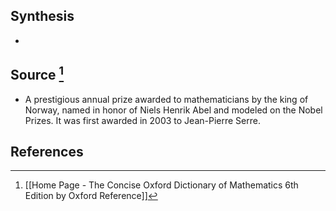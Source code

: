 ## Synthesis
- 
## Source [^1]
- A prestigious annual prize awarded to mathematicians by the king of Norway, named in honor of Niels Henrik Abel and modeled on the Nobel Prizes. It was first awarded in 2003 to Jean-Pierre Serre.
## References

[^1]: [[Home Page - The Concise Oxford Dictionary of Mathematics 6th Edition by Oxford Reference]]